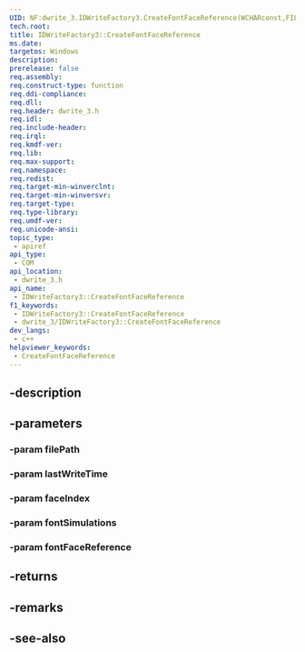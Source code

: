 ```yaml
---
UID: NF:dwrite_3.IDWriteFactory3.CreateFontFaceReference(WCHARconst,FILETIMEconst,UINT32,DWRITE_FONT_SIMULATIONS,IDWriteFontFaceReference)
tech.root: 
title: IDWriteFactory3::CreateFontFaceReference
ms.date: 
targetos: Windows
description: 
prerelease: false
req.assembly: 
req.construct-type: function
req.ddi-compliance: 
req.dll: 
req.header: dwrite_3.h
req.idl: 
req.include-header: 
req.irql: 
req.kmdf-ver: 
req.lib: 
req.max-support: 
req.namespace: 
req.redist: 
req.target-min-winverclnt: 
req.target-min-winversvr: 
req.target-type: 
req.type-library: 
req.umdf-ver: 
req.unicode-ansi: 
topic_type:
 - apiref
api_type:
 - COM
api_location:
 - dwrite_3.h
api_name:
 - IDWriteFactory3::CreateFontFaceReference
f1_keywords:
 - IDWriteFactory3::CreateFontFaceReference
 - dwrite_3/IDWriteFactory3::CreateFontFaceReference
dev_langs:
 - c++
helpviewer_keywords:
 - CreateFontFaceReference
---
```


## -description

## -parameters

### -param filePath

### -param lastWriteTime

### -param faceIndex

### -param fontSimulations

### -param fontFaceReference

## -returns

## -remarks

## -see-also

